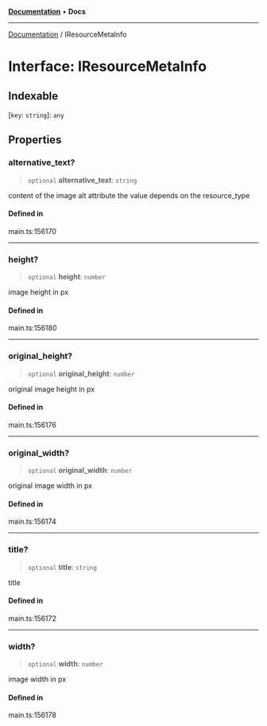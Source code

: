 [**Documentation**](../README.md) • **Docs**

***

[Documentation](../globals.md) / IResourceMetaInfo

# Interface: IResourceMetaInfo

## Indexable

 \[`key`: `string`\]: `any`

## Properties

### alternative\_text?

> `optional` **alternative\_text**: `string`

content of the image alt attribute
the value depends on the resource_type

#### Defined in

main.ts:156170

***

### height?

> `optional` **height**: `number`

image height in px

#### Defined in

main.ts:156180

***

### original\_height?

> `optional` **original\_height**: `number`

original image height in px

#### Defined in

main.ts:156176

***

### original\_width?

> `optional` **original\_width**: `number`

original image width in px

#### Defined in

main.ts:156174

***

### title?

> `optional` **title**: `string`

title

#### Defined in

main.ts:156172

***

### width?

> `optional` **width**: `number`

image width in px

#### Defined in

main.ts:156178
